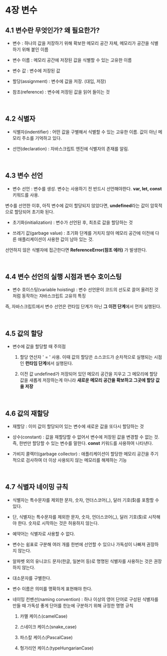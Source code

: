 # 4장 변수

## 4.1 변수란 무엇인가? 왜 필요한가?

* 변수 : 하나의 값을 저장하기 위해 확보한 메모리 공간 자체, 메모리가 공간을 식별하기 위해 붙인 이름

* 변수 이름 : 메모리 공간에 저장된 값을 식별할 수 있는 고유한 이름

* 변수 값 : 변수에 저장된 값

* 할당(assignment) : 변수에 값을 저장. (대입, 저장)

* 참조(reference) : 변수에 저장된 값을 읽어 들이는 것

<br>

## 4.2 식별자

* 식별자(indentifier) : 어떤 값을 구별해서 식별할 수 있는 고유한 이름. 값이 아닌 메모리 주소를 기억하고 있다. 

* 선언(declaration) : 자바스크립트 엔진에 식별자의 존재를 알림.

<br>

## 4.3 변수 선언

* 변수 선언 : 변수를 생성. 변수는 사용하기 전 반드시 선언해야한다. **var, let, const** 키워드를 사용.

변수를 선언한 이후, 아직 변수에 값이 할당되지 않았다면, **undefined**라는 값이 암묵적으로 할당되어 초기화 된다.

* 초기화(initialization) : 변수가 선언된 후, 최초로 값을 할당하는 것

* 쓰레기 값(garbage value) : 초기화 단계를 거치지 않아 메모리 공간에 이전에 다른 애플리케이션이 사용한 값이 남아 있는 것.

선언하지 않은 식별자에 접근한다면 **ReferenceError(참조 에러)** 가 발생한다.

<br>

## 4.4 변수 선언의 실행 시점과 변수 호이스팅

* 변수 호이스팅(variable hoisting) : 변수 선언문이 코드의 선도로 끌어 올려진 것처럼 동작하는 자바스크립트 고유의 특징

즉, 자바스크립트에서 변수 선언은 런타임 단계가 아닌 **그 이전 단계**에서 먼저 실행된다.

<br>

## 4.5 값의 할당

* 변수에 값을 할당할 때 주의점

  1) 할당 연산자 ' = ' 사용. 이때 값의 할당은 소스코드가 순차적으로 실행되는 시점인 **런타임 단계**에서 실행된다. 

  2) 이전 값 undefined가 저장되어 있던 메모리 공간을 지우고 그 메모리에 할당 값을 새롭게 저장하는게 아니라 **새로운 메모리 공간을 확보하고 그곳에 할당 값을 저장**

<br>

## 4.6 값의 재할당

* 재할당 : 이미 값이 할당되어 있는 변수에 새로운 값을 또다시 할당하는 것

* 상수(constant) : 값을 재할당할 수 없어서 변수에 저장된 값을 변경할 수 없는 것. 즉, 한번만 할당할 수 있는 변수를 말한다. **const** 키워드를 사용하여 나타낸다.

* 가비지 콜렉터(garbage collector) : 애플리케이션이 할당한 메모리 공간을 주기적으로 검사하여 더 이상 사용되지 않는 메모리를 해제하는 기능

<br>

## 4.7 식별자 네이밍 규칙

- 식별자는 특수문자를 제외한 문자, 숫자, 언더스코어(_), 달러 기호($)를 포함할 수 있다.

- 단, 식별자는 특수문자를 제외한 문자, 숫자, 언더스코어(_), 달러 기호($)로 시작해야 한다. 숫자로 시작하는 것은 허용하지 않는다.

- 예약어는 식별자로 사용할 수 없다.

- 변수는 쉼표로 구분해 여러 개를 한번에 선언할 수 있으나 가독성이 나빠져 권장하지 않는다. 

- 알파벳 외의 유니코드 문자(한글, 일본어 등)로 명명된 식별자를 사용하는 것은 권장하지 않는다.

- 대소문자를 구별한다.

- 변수 이름은 의미를 명확하게 표현해야 한다.

- 네이밍 컨벤선(naming convention) : 하나 이상의 영어 단어로 구성된 식별자를 만들 때 가독성 좋게 단어를 한눈에 구분하기 위해 규정한 명명 규칙

  1) 카멜 케이스(camelCase)
  
  2) 스네이크 케이스(snake_case)
  
  3) 파스칼 케이스(PascalCase)
  
  4) 헝가리언 케이스(typeHungarianCase)

